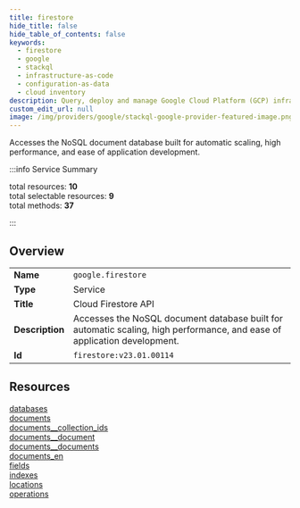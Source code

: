 ```yaml
---
title: firestore
hide_title: false
hide_table_of_contents: false
keywords:
  - firestore
  - google
  - stackql
  - infrastructure-as-code
  - configuration-as-data
  - cloud inventory
description: Query, deploy and manage Google Cloud Platform (GCP) infrastructure and resources using SQL
custom_edit_url: null
image: /img/providers/google/stackql-google-provider-featured-image.png
---
```

Accesses the NoSQL document database built for automatic scaling, high performance, and ease of application development.   
    
:::info Service Summary

<div class="row">
<div class="providerDocColumn">
<span>total resources:&nbsp;<b>10</b></span><br />
<span>total selectable resources:&nbsp;<b>9</b></span><br />
<span>total methods:&nbsp;<b>37</b></span><br />
</div>
</div>

:::

## Overview
<table><tbody>
<tr><td><b>Name</b></td><td><code>google.firestore</code></td></tr>
<tr><td><b>Type</b></td><td>Service</td></tr>
<tr><td><b>Title</b></td><td>Cloud Firestore API</td></tr>
<tr><td><b>Description</b></td><td>Accesses the NoSQL document database built for automatic scaling, high performance, and ease of application development. </td></tr>
<tr><td><b>Id</b></td><td><code>firestore:v23.01.00114</code></td></tr>
</tbody></table>

## Resources
<div class="row">
<div class="providerDocColumn">
<a href="/providers/google/firestore/databases/">databases</a><br />
<a href="/providers/google/firestore/documents/">documents</a><br />
<a href="/providers/google/firestore/documents__collection_ids/">documents__collection_ids</a><br />
<a href="/providers/google/firestore/documents__document/">documents__document</a><br />
<a href="/providers/google/firestore/documents__documents/">documents__documents</a><br />
</div>
<div class="providerDocColumn">
<a href="/providers/google/firestore/documents_en/">documents_en</a><br />
<a href="/providers/google/firestore/fields/">fields</a><br />
<a href="/providers/google/firestore/indexes/">indexes</a><br />
<a href="/providers/google/firestore/locations/">locations</a><br />
<a href="/providers/google/firestore/operations/">operations</a><br />
</div>
</div>
